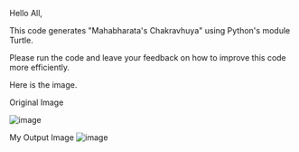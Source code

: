 Hello All, 

This code generates "Mahabharata's Chakravhuya" using Python's module Turtle.

Please run the code and leave your feedback on how to improve this code more efficiently.

Here is the image.

Original Image

![image](https://github.com/user-attachments/assets/5d42b586-bf40-4255-a3d0-861440619807)



My Output Image
![image](https://github.com/user-attachments/assets/22fbce22-ba6b-4d46-95b0-34aec182fe74)

